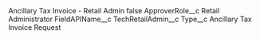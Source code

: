 <?xml version="1.0" encoding="UTF-8"?>
<CustomMetadata xmlns="http://soap.sforce.com/2006/04/metadata" xmlns:xsi="http://www.w3.org/2001/XMLSchema-instance" xmlns:xsd="http://www.w3.org/2001/XMLSchema">
    <label>Ancillary Tax Invoice - Retail Admin</label>
    <protected>false</protected>
    <values>
        <field>ApproverRole__c</field>
        <value xsi:type="xsd:string">Retail Administrator</value>
    </values>
    <values>
        <field>FieldAPIName__c</field>
        <value xsi:type="xsd:string">TechRetailAdmin__c</value>
    </values>
    <values>
        <field>Type__c</field>
        <value xsi:type="xsd:string">Ancillary Tax Invoice Request</value>
    </values>
</CustomMetadata>
